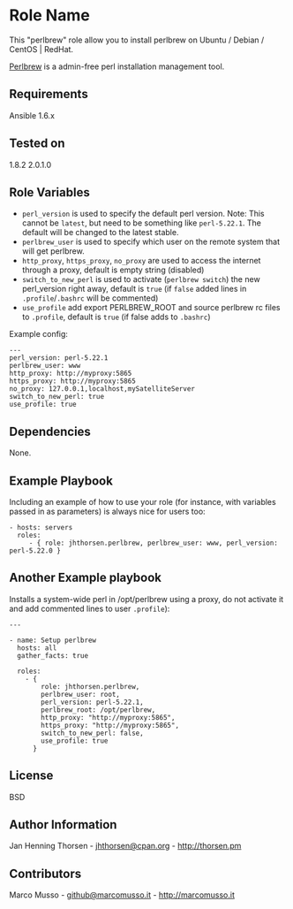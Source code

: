 Role Name
=========

This "perlbrew" role allow you to install perlbrew on Ubuntu / Debian / CentOS | RedHat.

[Perlbrew](http://perlbrew.pl) is a admin-free perl installation management
tool.

Requirements
------------

Ansible 1.6.x

Tested on
---------

1.8.2
2.0.1.0

Role Variables
--------------

* `perl_version` is used to specify the default perl version. Note: This
  cannot be `latest`, but need to be something like `perl-5.22.1`. The default
  will be changed to the latest stable.
* `perlbrew_user` is used to specify which user on the remote system that will
  get perlbrew.
* `http_proxy`, `https_proxy`, `no_proxy` are used to access the internet through a proxy, default is empty string (disabled)
* `switch_to_new_perl` is used to activate (`perlbrew switch`) the new perl_version right away, default is `true` (if `false` added lines in `.profile`/`.bashrc` will be commented)
* `use_profile` add export PERLBREW_ROOT and source perlbrew rc files to `.profile`, default is `true` (if false adds to `.bashrc`)

Example config:

    ---
    perl_version: perl-5.22.1
    perlbrew_user: www
    http_proxy: http://myproxy:5865
    https_proxy: http://myproxy:5865
    no_proxy: 127.0.0.1,localhost,mySatelliteServer
    switch_to_new_perl: true
    use_profile: true

Dependencies
------------

None.

Example Playbook
----------------

Including an example of how to use your role (for instance, with variables passed in as parameters) is always nice for users too:

    - hosts: servers
      roles:
         - { role: jhthorsen.perlbrew, perlbrew_user: www, perl_version: perl-5.22.0 }

Another Example playbook
------------------------

Installs a system-wide perl in /opt/perlbrew using a proxy, do not activate it and add commented lines to user `.profile`):

    ---

    - name: Setup perlbrew
      hosts: all
      gather_facts: true

      roles:
        - {
            role: jhthorsen.perlbrew,
            perlbrew_user: root,
            perl_version: perl-5.22.1,
            perlbrew_root: /opt/perlbrew,
            http_proxy: "http://myproxy:5865",
            https_proxy: "http://myproxy:5865",
            switch_to_new_perl: false,
            use_profile: true
          }


License
-------

BSD

Author Information
------------------

Jan Henning Thorsen - jhthorsen@cpan.org - http://thorsen.pm

Contributors
------------

Marco Musso - github@marcomusso.it - http://marcomusso.it
